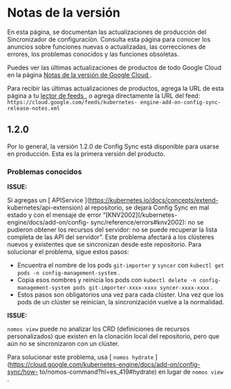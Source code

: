 #  Notas de la versión

En esta página, se documentan las actualizaciones de producción del
Sincronizador de configuración. Consulta esta página para conocer los anuncios
sobre funciones nuevas o actualizadas, las correcciones de errores, los
problemas conocidos y las funciones obsoletas.

Puedes ver las últimas actualizaciones de productos de todo Google Cloud en la
página [ Notas de la versión de Google Cloud
](https://cloud.google.com/release-notes?hl=es_419) .

Para recibir las últimas actualizaciones de productos, agrega la URL de esta
página a tu [ lector de feeds
](https://wikipedia.org/wiki/Comparison_of_feed_aggregators) , o agrega
directamente la URL del feed: ` https://cloud.google.com/feeds/kubernetes-
engine-add-on-config-sync-release-notes.xml `

##  1.2.0

Por lo general, la versión 1.2.0 de Config Sync está disponible para usarse en
producción. Esta es la primera versión del producto.

###  Problemas conocidos

**ISSUE:**

Si agregas un [ APIService ](https://kubernetes.io/docs/concepts/extend-
kubernetes/api-extension) al repositorio, se dejará Config Sync en mal estado
y con el mensaje de error “[KNV2002](/kubernetes-engine/docs/add-on/config-
sync/reference/errors#knv2002): no se pudieron obtener los recursos del
servidor: no se puede recuperar la lista completa de las API del servidor”.
Este problema afectará a los clústeres nuevos y existentes que se sincronizan
desde este repositorio. Para solucionar el problema, sigue estos pasos:

* Encuentra el nombre de los pods ` git-importer ` y ` syncer ` con ` kubectl get pods -n config-management-system ` . 
* Copia esos nombres y reinicia los pods con ` kubectl delete -n config-management-system pods git-importer-xxxx-xxxx syncer-xxxx-xxxx ` . 
* Estos pasos son obligatorios una vez para cada clúster. 
Una vez que los pods de un clúster se reinician, la sincronización vuelve a la
normalidad.

**ISSUE:**

` nomos view ` puede no analizar los CRD (definiciones de recursos
personalizados) que existen en la clonación local del repositorio, pero que
aún no se sincronizaron con un clúster.

Para solucionar este problema, usa [ ` nomos hydrate `
](https://cloud.google.com/kubernetes-engine/docs/add-on/config-sync/how-
to/nomos-command?hl=es_419#hydrate) en lugar de ` nomos view ` .


